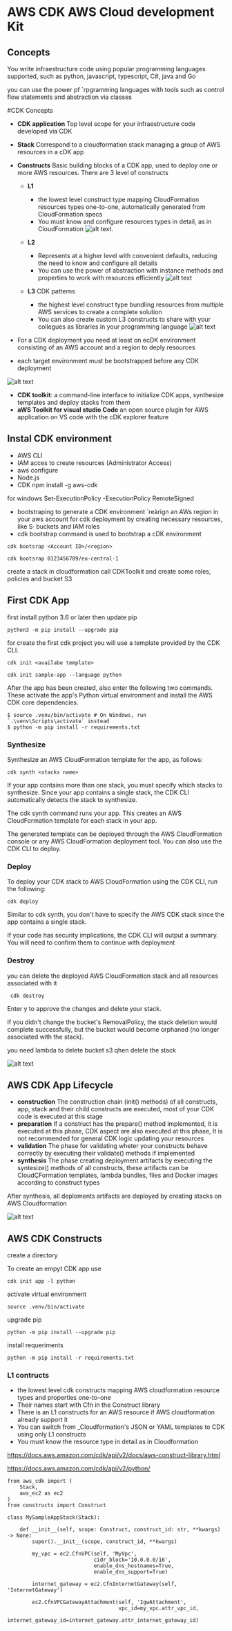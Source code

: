 # AWS CDK AWS Cloud development Kit

## Concepts

You write infraestructure code using popular programming languages supported, such as python, javascript, typescript, C#, java and Go

you can use the power pf `rpgramming languages with tools such as control flow statements and abstraction via classes

#CDK Concepts

- **CDK application** Top level scope for your infraestructure code developed via CDK

- **Stack** Correspond to a cloudformation stack managing a group of AWS resources in a cDK app

- **Constructs** Basic building blocks of a CDK app, used to deploy one or more AWS resources.
There are 3 level of constructs

    - **L1** 
      - the lowest level construct type mapping CloudFormation resources types one-to-one, automatically generated from CloudFormation specs
      -  You must know and configure resources types in detail, as in CloudFormation ![alt text](image-1.png). 
    
    - **L2**
      -  Represents at a higher level with convenient defaults, reducing the need to know and configure all details
      - You can use the power of abstraction with instance methods and properties to  work with resources efficiently
      ![alt text](image-2.png)

    - **L3** CDK patterns
      - the highest level construct type bundling resources from multiple AWS services to create a complete solution
      - You can also create custom L3 constructs to share with your collegues as libraries in your programming language
      ![alt text](image-3.png)

 - For a CDK deployment you need at least on ecDK environment consisting of an AWS account and a region to deply resources

 - each target environment must be bootstrapped before any CDK deployment

![alt text](image.png)

- **CDK toolkit**: a command-line interface to initialize CDK apps, synthesize templates and deploy stacks from them
 - **aWS Toolkit for visual studio Code** an open source plugin for AWS application on VS code with the cDK explorer feature

## Instal CDK environment

- AWS CLI
- IAM acces to create resources (Administrator Access)
- aws configure
- Node.js
- CDK  npm install -g aws-cdk

for windows Set-ExecutionPolicy -ExecutionPolicy RemoteSigned

- bootstraping to generate a CDK environment `reàrign an AWs region in your aws account for cdk deployment by creating necessary resources, like S· buckets and IAM roles
- cdk bootstrap command is used to bootstrap a cDK environment

```
cdk bootsrap <Account ID>/<region>

cdk bootsrap 0123456789/eu-central-1
```

create a stack in cloudformation call CDKToolkit and create some roles, policies and bucket S3

## First CDK App

first install python 3.6 or later
then update pip

```
python3 -m pip install --upgrade pip
```

for create the first cdk project you will use a template provided by the CDK CLI.

```
cdk init <availabe template>

cdk init sample-app --language python
```
After the app has been created, also enter the following two commands. These activate the app's Python virtual environment and install the AWS CDK core dependencies.

```
$ source .venv/bin/activate # On Windows, run `.\venv\Scripts\activate` instead
$ python -m pip install -r requirements.txt
```
### Synthesize
Synthesize an AWS CloudFormation template for the app, as follows:

```
cdk synth <stacks name>
```
If your app contains more than one stack, you must specify which stacks to synthesize. Since your app contains a single stack, the CDK CLI automatically detects the stack to synthesize.

The cdk synth command runs your app. This creates an AWS CloudFormation template for each stack in your app.

The generated template can be deployed through the AWS CloudFormation console or any AWS CloudFormation deployment tool. You can also use the CDK CLI to deploy.

### Deploy 
To deploy your CDK stack to AWS CloudFormation using the CDK CLI, run the following:

```
cdk deploy
```

Similar to cdk synth, you don't have to specify the AWS CDK stack since the app contains a single stack.

If your code has security implications, the CDK CLI will output a summary. You will need to confirm them to continue with deployment

### Destroy

you can delete the deployed AWS CloudFormation stack and all resources associated with it
```
 cdk destroy
```
Enter y to approve the changes and delete your stack.

If you didn't change the bucket's RemovalPolicy, the stack deletion would complete successfully, but the bucket would become orphaned (no longer associated with the stack).

you need lambda to delete bucket s3 qhen delete the stack

![alt text](image-5.png)

## AWS CDK App Lifecycle

- **construction** The construction chain (init() methods) of all constructs, app, stack and their child constructs are executed, most of your CDK code is executed at this stage
- **preparation** If a construct has the prepare() method implemented, it is executed at this phase, CDK aspect are also executed at this phase, It is not recommended for general CDK logic updating your resources
- **validation** The phase for validating wheter your constructs behave correctly by executing their validate() methods if implemented
- **synthesis** The phase creating deployment artifacts by executing the syntesize() methods of all constructs, these artifacts can be CloudÇFormation templates, lambda bundles, files and Docker images according to construct types

After synthesis, all deploments artifacts are deployed by creating stacks on AWS Cloudformation

![alt text](image-4.png)


## AWS  CDK  Constructs

create a directory

To create an empyt CDK app use

```
cdk init app -l python
```
activate virtual environment
```
source .venv/bin/activate
```
upgrade pip
```
python -m pip install --upgrade pip
```

install requeriments
```
python -m pip install -r requirements.txt
```

### L1 contructs

- the lowest level cdk constructs mapping AWS cloudformation resource types and properties one-to-one
- Their names start with Cfn in the Construct library
- There is an L1 constructs for an AWS resource if AWS cloudformation already support it
- You can switch from _Cloudformation's JSON or YAML templates to CDK using only L1 constructs
- You must know the resource type in detail as in Cloudformation

https://docs.aws.amazon.com/cdk/api/v2/docs/aws-construct-library.html

https://docs.aws.amazon.com/cdk/api/v2/python/

```
from aws_cdk import (
    Stack,
    aws_ec2 as ec2
)
from constructs import Construct

class MySampleAppStack(Stack):

    def __init__(self, scope: Construct, construct_id: str, **kwargs) -> None:
        super().__init__(scope, construct_id, **kwargs)

        my_vpc = ec2.CfnVPC(self, 'MyVpc',
                            cidr_block='10.0.0.0/16',
                            enable_dns_hostnames=True,
                            enable_dns_support=True)
        
        internet_gateway = ec2.CfnInternetGateway(self, 'InternetGateway')

        ec2.CfnVPCGatewayAttachment(self, 'IgwAttachment',
                                    vpc_id=my_vpc.attr_vpc_id,
                                    internet_gateway_id=internet_gateway.attr_internet_gateway_id)

```